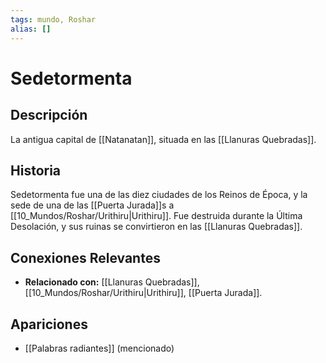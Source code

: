 ```yaml
---
tags: mundo, Roshar
alias: []
---
```


# Sedetormenta

## Descripción
La antigua capital de [[Natanatan]], situada en las [[Llanuras Quebradas]].

## Historia
Sedetormenta fue una de las diez ciudades de los Reinos de Época, y la sede de una de las [[Puerta Jurada]]s a [[10_Mundos/Roshar/Urithiru|Urithiru]]. Fue destruida durante la Última Desolación, y sus ruinas se convirtieron en las [[Llanuras Quebradas]].

## Conexiones Relevantes
* **Relacionado con:** [[Llanuras Quebradas]], [[10_Mundos/Roshar/Urithiru|Urithiru]], [[Puerta Jurada]].

## Apariciones
* [[Palabras radiantes]] (mencionado)
